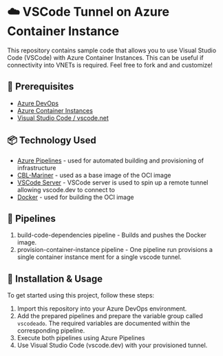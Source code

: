 # ☁️ VSCode Tunnel on Azure Container Instance
This repository contains sample code that allows you to use Visual Studio Code (VSCode) with Azure Container Instances. This can be useful if connectivity into VNETs is required. Feel free to fork and and customize!

## 🔧 Prerequisites 
* [Azure DevOps](https://azure.microsoft.com/en-us/services/devops/)  
* [Azure Container Instances](https://azure.microsoft.com/en-us/services/container-instances/) 
* [Visual Studio Code / vscode.net](http://vscode.dev) 

 ## 📦 Technology Used 
* [Azure Pipelines](https://azure.microsoft.com/en-us/services/devops/) - used for automated building and provisioning of infrastructure
* [CBL-Mariner](https://github.com/microsoft/CBL-Mariner) - used as a base image of the OCI image
* [VSCode Server](https://code.visualstudio.com/docs/remote/vscode-server) - VSCode server is used to spin up a remote tunnel allowing vscode.dev to connect to
* [Docker](https://www.docker.com) - used for building the OCI image

## 🤝 Pipelines 
1. build-code-dependencies pipeline - Builds and pushes the Docker image.
2. provision-container-instance pipeline - One pipeline run provisions a single container instance ment for a single vscode tunnel.

## 🔨 Installation & Usage 
To get started using this project, follow these steps:    
1. Import this repository into your Azure DevOps environment.
2. Add the prepared pipelines and prepare the variable group called `vscodeado`. The required variables are documented within the corresponding pipeline.  
3. Execute both pipelines using Azure Pipelines     
4. Use Visual Studio Code (vscode.dev) with your provisioned tunnel.
